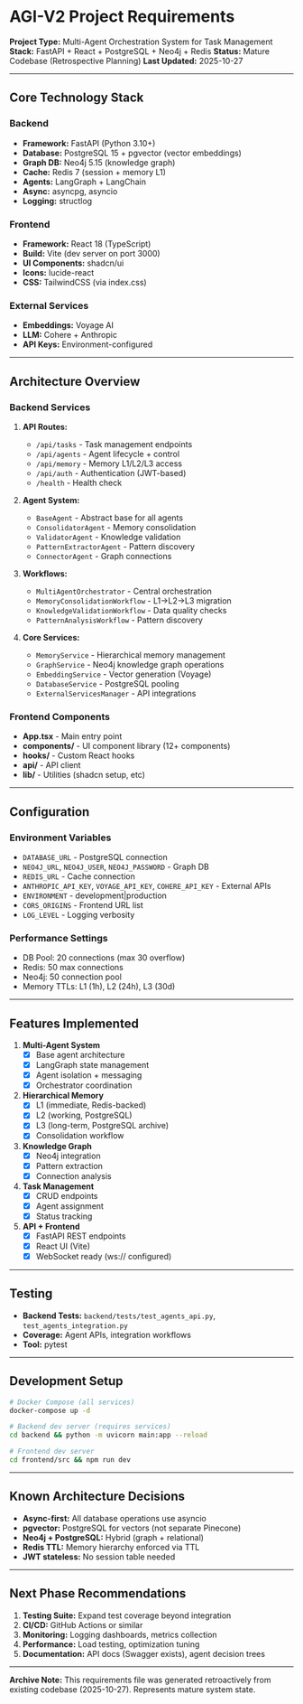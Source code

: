 # AGI-V2 Project Requirements

**Project Type:** Multi-Agent Orchestration System for Task Management
**Stack:** FastAPI + React + PostgreSQL + Neo4j + Redis
**Status:** Mature Codebase (Retrospective Planning)
**Last Updated:** 2025-10-27

---

## Core Technology Stack

### Backend
- **Framework:** FastAPI (Python 3.10+)
- **Database:** PostgreSQL 15 + pgvector (vector embeddings)
- **Graph DB:** Neo4j 5.15 (knowledge graph)
- **Cache:** Redis 7 (session + memory L1)
- **Agents:** LangGraph + LangChain
- **Async:** asyncpg, asyncio
- **Logging:** structlog

### Frontend
- **Framework:** React 18 (TypeScript)
- **Build:** Vite (dev server on port 3000)
- **UI Components:** shadcn/ui
- **Icons:** lucide-react
- **CSS:** TailwindCSS (via index.css)

### External Services
- **Embeddings:** Voyage AI
- **LLM:** Cohere + Anthropic
- **API Keys:** Environment-configured

---

## Architecture Overview

### Backend Services
1. **API Routes:**
   - `/api/tasks` - Task management endpoints
   - `/api/agents` - Agent lifecycle + control
   - `/api/memory` - Memory L1/L2/L3 access
   - `/api/auth` - Authentication (JWT-based)
   - `/health` - Health check

2. **Agent System:**
   - `BaseAgent` - Abstract base for all agents
   - `ConsolidatorAgent` - Memory consolidation
   - `ValidatorAgent` - Knowledge validation
   - `PatternExtractorAgent` - Pattern discovery
   - `ConnectorAgent` - Graph connections

3. **Workflows:**
   - `MultiAgentOrchestrator` - Central orchestration
   - `MemoryConsolidationWorkflow` - L1→L2→L3 migration
   - `KnowledgeValidationWorkflow` - Data quality checks
   - `PatternAnalysisWorkflow` - Pattern discovery

4. **Core Services:**
   - `MemoryService` - Hierarchical memory management
   - `GraphService` - Neo4j knowledge graph operations
   - `EmbeddingService` - Vector generation (Voyage)
   - `DatabaseService` - PostgreSQL pooling
   - `ExternalServicesManager` - API integrations

### Frontend Components
- **App.tsx** - Main entry point
- **components/** - UI component library (12+ components)
- **hooks/** - Custom React hooks
- **api/** - API client
- **lib/** - Utilities (shadcn setup, etc)

---

## Configuration

### Environment Variables
- `DATABASE_URL` - PostgreSQL connection
- `NEO4J_URL`, `NEO4J_USER`, `NEO4J_PASSWORD` - Graph DB
- `REDIS_URL` - Cache connection
- `ANTHROPIC_API_KEY`, `VOYAGE_API_KEY`, `COHERE_API_KEY` - External APIs
- `ENVIRONMENT` - development|production
- `CORS_ORIGINS` - Frontend URL list
- `LOG_LEVEL` - Logging verbosity

### Performance Settings
- DB Pool: 20 connections (max 30 overflow)
- Redis: 50 max connections
- Neo4j: 50 connection pool
- Memory TTLs: L1 (1h), L2 (24h), L3 (30d)

---

## Features Implemented

1. **Multi-Agent System**
   - [x] Base agent architecture
   - [x] LangGraph state management
   - [x] Agent isolation + messaging
   - [x] Orchestrator coordination

2. **Hierarchical Memory**
   - [x] L1 (immediate, Redis-backed)
   - [x] L2 (working, PostgreSQL)
   - [x] L3 (long-term, PostgreSQL archive)
   - [x] Consolidation workflow

3. **Knowledge Graph**
   - [x] Neo4j integration
   - [x] Pattern extraction
   - [x] Connection analysis

4. **Task Management**
   - [x] CRUD endpoints
   - [x] Agent assignment
   - [x] Status tracking

5. **API + Frontend**
   - [x] FastAPI REST endpoints
   - [x] React UI (Vite)
   - [x] WebSocket ready (ws:// configured)

---

## Testing

- **Backend Tests:** `backend/tests/test_agents_api.py`, `test_agents_integration.py`
- **Coverage:** Agent APIs, integration workflows
- **Tool:** pytest

---

## Development Setup

```bash
# Docker Compose (all services)
docker-compose up -d

# Backend dev server (requires services)
cd backend && python -m uvicorn main:app --reload

# Frontend dev server
cd frontend/src && npm run dev
```

---

## Known Architecture Decisions

- **Async-first:** All database operations use asyncio
- **pgvector:** PostgreSQL for vectors (not separate Pinecone)
- **Neo4j + PostgreSQL:** Hybrid (graph + relational)
- **Redis TTL:** Memory hierarchy enforced via TTL
- **JWT stateless:** No session table needed

---

## Next Phase Recommendations

1. **Testing Suite:** Expand test coverage beyond integration
2. **CI/CD:** GitHub Actions or similar
3. **Monitoring:** Logging dashboards, metrics collection
4. **Performance:** Load testing, optimization tuning
5. **Documentation:** API docs (Swagger exists), agent decision trees

---

**Archive Note:** This requirements file was generated retroactively from existing codebase (2025-10-27). Represents mature system state.

